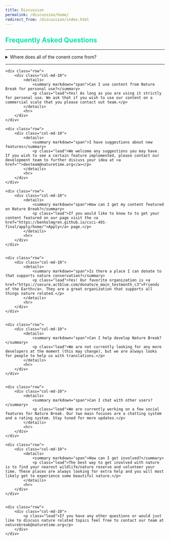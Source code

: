 ```yaml
---
title: Discussion
permalink: /discussion/home/
redirect_from: /discussion/index.html
---
```


<style>

	h2, h3 {
		color: rgb(12,227,172)
	}	

	.container, .row, .col-md-10 {
		max-width: 100%;
	}

</style>


<div class="container">
	<div class="row">
		<div class="col-md-10">
			<h2 class="header-light regular-pad">Frequently Asked Questions</h2>
			<hr>
			<details>
				<summary markdown="span">Where does all of the conent come from?</summary>
				<p class="lead">While we supply most of the photos, video, and music. We also have people from all around the world submit their nature content.</p>
			</details>
			<hr>
		</div>
	</div>

	<div class="row">
		<div class="col-md-10">
			<details>
				<summary markdown="span">Can I use content from Nature Break for personal use?</summary>
				<p class="lead">Yes! As long as you are using it strictly for personal use. We ask that if you wish to use our content on a commercial scale that you please contact out team.</p>
			</details>
			<hr>
		</div>
	</div>

	<div class="row">
		<div class="col-md-10">
			<details>
				<summary markdown="span">I have suggestions about new features</summary>
				<p class="lead">We welcome any suggestions you may have. If you wish to see a certain feature implemented, please contact our development team to further discuss your idea at <a href="">devteam@naturetime.org</a></p>
			</details>
			<hr>
		</div>
	</div>

	<div class="row">
		<div class="col-md-10">
			<details>
				<summary markdown="span">How can I get my content featured on Nature Break?</summary>
				<p class="lead">If you would like to know to to get your content featured on our page visit the <a href="https://benholmgren.github.io/csci-491-final/apply/home/">Apply</a> page.</p>
			</details>
			<hr>
		</div>
	</div>


	<div class="row">
		<div class="col-md-10">
			<details>
				<summary markdown="span">Is there a place I can donate to that supports nature conservation?</summary>
				<p class="lead">Yes! Our favorite organization is <a href="https://secure.actblue.com/donate/e_main_testmonth_c3">Friends of the Earth</a>. They are a great organization that supports all things nature related.</p>
			</details>
			<hr>
		</div>
	</div>


	<div class="row">
		<div class="col-md-10">
			<details>
				<summary markdown="span">Can I help develop Nature Break?</summary>
				<p class="lead">We are not currently looking for any more developers at the moment (this may change), but we are always looks for people to help us with translations.</p>
			</details>
			<hr>
		</div>
	</div>


	<div class="row">
		<div class="col-md-10">
			<details>
				<summary markdown="span">Can I chat with other users?</summary>
				<p class="lead">We are currently working on a few social features for Nature Break. Our two main focuses are a chatting system and a rating system. Stay tuned for more updates.</p>
			</details>
			<hr>
		</div>
	</div>

	<div class="row">
		<div class="col-md-10">
			<details>
				<summary markdown="span">How can I get involved?</summary>
				<p class="lead">The best way to get involved with nature is to find your nearest wildlife/nature reserve and volunteer your time. These places are always looking for extra help and you will most likely get to experience some beautiful nature.</p>
			</details>
			<hr>
		</div>
	</div>


	<div class="row">
		<div class="col-md-10">
			<p class="lead">If you have any other questions or would just like to discuss nature related topics feel free to contact our team at naturebreak@naturetime.org</p>
		</div>
	</div>
</div>
